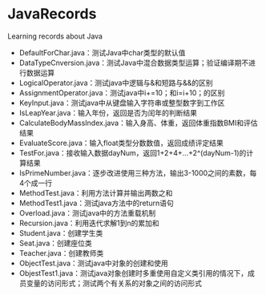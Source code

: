 # JavaRecords
Learning records about Java
- DefaultForChar.java：测试Java中char类型的默认值
- DataTypeCnversion.java：测试Java中混合数据类型运算；验证编译期不进行数据运算
- LogicalOperator.java：测试java中逻辑与&和短路与&&的区别
- AssignmentOperator.java：测试java中i+=10；和i=i+10；的区别
- KeyInput.java：测试java中从键盘输入字符串或整型数字到工作区
- IsLeapYear.java：输入年份，返回是否为闰年的判断结果
- CalculateBodyMassIndex.java：输入身高、体重，返回体重指数BMI和评估结果
- EvaluateScore.java：输入float类型分数数值，返回成绩评定结果
- TestFor.java：接收输入数据dayNum，返回1+2+4+...+2^(dayNum-1)的计算结果
- IsPrimeNumber.java：逐步改进使用三种方法，输出3-1000之间的素数，每4个成一行
- MethodTest.java：利用方法计算并输出两数之和
- MethodTest1.java：测试java方法中的return语句
- Overload.java：测试java中的方法重载机制
- Recursion.java：利用迭代求解1到n的累加和
- Student.java：创建学生类
- Seat.java：创建座位类
- Teacher.java：创建教师类
- ObjectTest.java：测试java中对象的创建和使用
- ObjestTest1.java：测试java对象创建时多重使用自定义类引用的情况下，成员变量的访问形式；测试两个有关系的对象之间的访问形式
